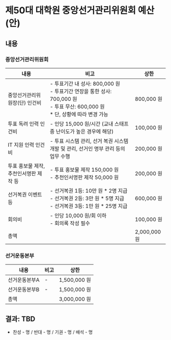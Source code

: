제50대 대학원 중앙선거관리위원회 예산(안)
===

## 내용

### 중앙선거관리위원회 

| 내용 | 비고 | 상한 | 
|---|---|---|
| 중앙선거관리위원장(단) 인건비 | - 투표기간 내 성사: 800,000 원<br>- 투표기간 연장을 통한 성사: 700,000 원<br>- 투표 무산: 600,000 원<br> * 단, 상황에 따라 변경 가능 | 800,000 원 | 
| 투표 독려 인력 인건비 | - 인당 15,000 원/시간 (교내 스태프 중 난이도가 높은 경우에 해당) | 100,000 원 | 
| IT 지원 인력 인건비 | - 투표 시스템 관리, 선거 복권 시스템 개발 및 관리, 선거인 명부 관리 등의 업무 수행 | 200,000 원 | 
| 투표 홍보물 제작, 추천인서명판 제작 등 | - 투표 홍보물 제작 150,000 원<br>- 추천인서명판 제작 50,000 원 | 200,000 원 | 
| 선거복권 이벤트 등 | - 선거복권 1등: 10만 원 * 2명 지급<br> - 선거복권 2등: 3만 원 * 5명 지급<br> - 선거복권 3등: 1만 원 * 25명 지급 | 600,000 원 | 
| 회의비 | - 인당 10,000 원/회 이하<br>- 회의록 작성 필수 | 100,000 원 | 
| 총액 | | 2,000,000 원 | 

### 선거운동본부
| 내용 | 비고 | 상한 | 
|---|---|---|
| 선거운동본부A | - | 1,500,000 원 | 
| 선거운동본부B | - | 1,500,000 원 | 
| 총액 | | 3,000,000 원 | 


## 결과: TBD
- 찬성 - 명 / 반대 - 명 / 기권 - 명 / 배석 - 명

